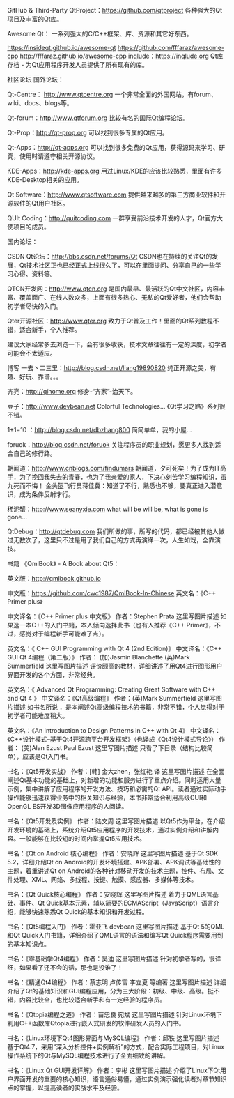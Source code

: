 GitHub & Third-Party
QtProject：https://github.com/qtproject
各种强大的Qt项目及丰富的Qt库。

Awesome Qt：
一系列强大的C/C++框架、库、资源和其它好东西。

https://insideqt.github.io/awesome-qt
https://github.com/fffaraz/awesome-cpp
http://fffaraz.github.io/awesome-cpp
inqlude：https://inqlude.org
Qt库存档 - 为Qt应用程序开发人员提供了所有现有的库。

社区论坛
国外论坛：

Qt-Centre： http://www.qtcentre.org
一个非常全面的外国网站，有forum、wiki、docs、blogs等。

Qt-forum：http://www.qtforum.org
比较有名的国际Qt编程论坛。

Qt-Prop：http://qt-prop.org
可以找到很多专属的Qt应用。

Qt-Apps：http://qt-apps.org
可以找到很多免费的Qt应用，获得源码来学习、研究，使用时请遵守相关开源协议。

KDE-Apps：http://kde-apps.org
用过Linux/KDE的应该比较熟悉，里面有许多KDE-Desktop相关的应用。

Qt Software：http://www.qtsoftware.com
提供越来越多的第三方商业软件和开源软件的Qt用户社区。

QUIt Coding：http://quitcoding.com
一群享受前沿技术开发的人才，Qt官方大使项目的成员。

国内论坛：

CSDN Qt论坛：http://bbs.csdn.net/forums/Qt
CSDN也在持续的关注Qt的发展，Qt技术社区正也已经正式上线很久了，可以在里面提问、分享自己的一些学习心得、资料等。

QTCN开发网：http://www.qtcn.org
是国内最早、最活跃的Qt中文社区，内容丰富、覆盖面广、在线人数众多，上面有很多热心、无私的Qt爱好者，他们会帮助初学者尽快的入门。

Qter开源社区：http://www.qter.org
致力于Qt普及工作！里面的Qt系列教程不错，适合新手，个人推荐。

建议大家经常多去浏览一下，会有很多收获，技术文章往往有一定的深度，初学者可能会不太适应。

博客
一去丶二三里：http://blog.csdn.net/liang19890820
纯正开源之美，有趣、好玩、靠谱。。。

齐亮：http://qihome.org
修身-“齐家”-治天下。

豆子：http://www.devbean.net
Colorful Technologies… 《Qt学习之路》系列很不错。

1+1=10 ：http://blog.csdn.net/dbzhang800
简简单单，我的小屋…

foruok：http://blog.csdn.net/foruok
关注程序员的职业规划，愿更多人找到适合自己的修行路。

朝闻道：http://www.cnblogs.com/findumars
朝闻道，夕可死矣！为了成为IT高手，为了挽回我失去的青春，也为了我亲爱的家人，下决心刻苦学习编程知识，虽九死而不悔！ 金头盔飞行员蒋佳冀：知道了不行，熟悉也不够，要真正进入潜意识，成为条件反射才行。

稀泥蟹：http://www.seanyxie.com
what will be will be, what is gone is gone…

QtDebug：http://qtdebug.com
我们所做的事，所写的代码，都已经被其他人做过无数次了，这里只不过是用了我们自己的方式再演绎一次，人生如戏，全靠演技。

书籍
《QmlBook》 - A Book about Qt5：

英文版：http://qmlbook.github.io

中文版：https://github.com/cwc1987/QmlBook-In-Chinese
英文名：《C++ Primer plus》

中文译名：《C++ Primer plus 中文版》
作者：Stephen Prata
这里写图片描述
如果选一本C++的入门书籍，本人倾向选择此书（也有人推荐《C++ Primer》，不过，感觉对于编程新手可能难了点）。

英文名：《 C++ GUI Programming with Qt 4 (2nd Edition)》
中文译名：《C++ GUI Qt 4编程（第二版）》
作者： (加)Jasmin Blanchette (英)Mark Summerfield
这里写图片描述
评价颇高的教材，详细讲述了用Qt4进行图形用户界面开发的各个方面，非常经典。

英文名：《 Advanced Qt Programming: Creating Great Software with C++ and Qt 4 》
中文译名：《Qt高级编程》
作者：(英)Mark Summerfield
这里写图片描述
如书名所说 ，是本阐述Qt高级编程技术的书籍，非常不错，个人觉得对于初学者可能难度稍大。

英文名：《An Introduction to Design Patterns in C++ with Qt 4》
中文译名：《C++设计模式–基于Qt4开源跨平台开发框架》（也译成《Qt4设计模式导论》）
作者： (美)Alan Ezust Paul Ezust
这里写图片描述
只看了下目录（结构比较简单），应该是Qt入门书。

书名：《Qt5开发实战》
作者：[韩] 金大zhen，张红艳 译
这里写图片描述
在全面阐述Qt基本功能的基础上，对新增的功能和服务进行了重点介绍。同时运用大量示例，集中讲解了应用程序的开发方法、技巧和必需的Qt API。读者通过实际动手操作能够迅速获得业务中的相关知识与经验，本书非常适合利用高级GUI和OpenGL ES开发3D图像应用程序的人阅读。

书名：《Qt5开发及实例》
作者：陆文周
这里写图片描述
以Qt5作为平台，在介绍开发环境的基础上，系统介绍Qt5应用程序的开发技术，通过实例介绍和讲解内容。一般能够在比较短的时间内掌握Qt5应用技术。

书名：《Qt on Android 核心编程》
作者：安晓辉
这里写图片描述
基于Qt SDK 5.2，详细介绍Qt on Android的开发环境搭建、APK部署、APK调试等基础性的主题，着重讲述Qt on Android的各种针对移动开发的技术主题，控件、布局、文件处理、XML、网络、多线程、按键、触摸、感应器、多媒体等技术。

书名：《Qt Quick核心编程》
作者：安晓辉
这里写图片描述
着力于QML语言基础、事件、Qt Quick基本元素，辅以简要的ECMAScript（JavaScript）语言介绍，能够快速熟悉Qt Quick的基本知识和开发过程。

书名：《Qt5编程入门》
作者：霍亚飞 devbean
这里写图片描述
基于Qt 5的QML和Qt Quick入门书籍，详细介绍了QML语言的语法和编写Qt Quick程序需要用到的基本知识点。

书名：《零基础学Qt4编程》
作者：吴迪
这里写图片描述
针对初学者写的，很详细，如果看了还不会的话，那也是没谁了！

书名：《精通Qt4编程》
作者：蔡志明 卢传富 李立夏 等编著
这里写图片描述
详细介绍了Qt的基础知识和GUI编程应用，分为三大阶段：初级、中级、高级。挺不错，内容比较全，也比较适合新手和有一定经验的程序员。

书名：《Qtopia编程之道》
作者：苗忠良 宛斌
这里写图片描述
针对Linux环境下利用C++函数库Qtopia进行嵌入式研发的软件研发人员的入门书。

书名：《Linux环境下Qt4图形界面与MySQL编程》
作者：邱铁
这里写图片描述
基于Qt4.7，采用“深入分析控件+实例解析”的方式，配合实际工程项目，对Linux操作系统下的Qt与MySQL编程技术进行了全面细致的讲解。

书名：《Linux Qt GUI开发详解》
作者：李彬
这里写图片描述
介绍了Linux下Qt用户界面开发的重要的核心知识，语言通俗易懂，通过实例演示强化读者对章节知识点的掌握，以提高读者的实战水平及经验。
